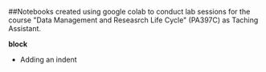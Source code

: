 ##Notebooks created using google colab to conduct lab sessions for the course "Data Management and Reseasrch Life Cycle" (PA397C) as Taching Assistant.

**block**
* Adding an indent
